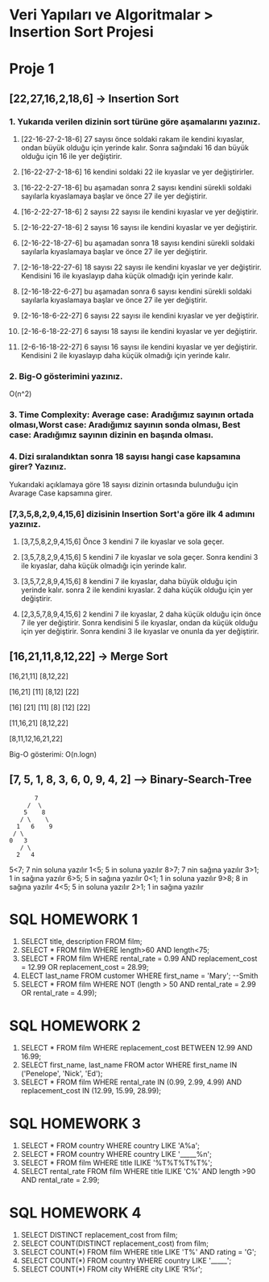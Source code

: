# Veri Yapıları ve Algoritmalar > Insertion Sort Projesi

# Proje 1

## [22,27,16,2,18,6] -> Insertion Sort

### 1. Yukarıda verilen dizinin sort türüne göre aşamalarını yazınız.
1. [22-16-27-2-18-6] 27 sayısı önce soldaki rakam ile kendini kıyaslar, ondan büyük olduğu için yerinde kalır. Sonra sağındaki 16 dan büyük olduğu için 16 ile yer değiştirir.

2. [16-22-27-2-18-6] 16 kendini soldaki 22 ile kıyaslar ve yer değiştirirler.

3. [16-22-2-27-18-6] bu aşamadan sonra 2 sayısı kendini sürekli soldaki sayılarla kıyaslamaya başlar ve önce 27 ile yer değiştirir.

4. [16-2-22-27-18-6] 2 sayısı 22 sayısı ile kendini kıyaslar ve yer değiştirir.

5. [2-16-22-27-18-6] 2 sayısı 16 sayısı ile kendini kıyaslar ve yer değiştirir.

6. [2-16-22-18-27-6] bu aşamadan sonra 18 sayısı kendini sürekli soldaki sayılarla kıyaslamaya başlar ve önce 27 ile yer değiştirir.

7. [2-16-18-22-27-6] 18 sayısı 22 sayısı ile kendini kıyaslar ve yer değiştirir. Kendisini 16 ile kıyaslayıp daha küçük olmadığı için yerinde kalır.

8. [2-16-18-22-6-27] bu aşamadan sonra 6 sayısı kendini sürekli soldaki sayılarla kıyaslamaya başlar ve önce 27 ile yer değiştirir.

9. [2-16-18-6-22-27] 6 sayısı 22 sayısı ile kendini kıyaslar ve yer değiştirir.

10. [2-16-6-18-22-27] 6 sayısı 18 sayısı ile kendini kıyaslar ve yer değiştirir.

11. [2-6-16-18-22-27] 6 sayısı 16 sayısı ile kendini kıyaslar ve yer değiştirir. Kendisini 2 ile kıyaslayıp daha küçük olmadığı için yerinde kalır.

### 2. Big-O gösterimini yazınız.

O(n^2)

### 3. Time Complexity: Average case: Aradığımız sayının ortada olması,Worst case: Aradığımız sayının sonda olması, Best case: Aradığımız sayının dizinin en başında olması.

### 4. Dizi sıralandıktan sonra 18 sayısı hangi case kapsamına girer? Yazınız.

Yukarıdaki açıklamaya göre 18 sayısı dizinin ortasında bulunduğu için Avarage Case kapsamına girer.

### [7,3,5,8,2,9,4,15,6] dizisinin Insertion Sort'a göre ilk 4 adımını yazınız.

1. [3,7,5,8,2,9,4,15,6] Önce 3 kendini 7 ile kıyaslar ve sola geçer.

2. [3,5,7,8,2,9,4,15,6] 5 kendini 7 ile kıyaslar ve sola geçer. Sonra kendini 3 ile kıyaslar, daha küçük olmadığı için yerinde kalır.

3. [3,5,7,2,8,9,4,15,6] 8 kendini 7 ile kıyaslar, daha büyük olduğu için yerinde kalır. sonra 2 ile kendini kıyaslar. 2 daha küçük olduğu için yer değiştirir.

4. [2,3,5,7,8,9,4,15,6] 2 kendini 7 ile kıyaslar, 2 daha küçük olduğu için önce 7 ile yer değiştirir. Sonra kendisini 5 ile kıyaslar, ondan da küçük olduğu için yer değiştirir. Sonra kendini 3 ile kıyaslar ve onunla da yer değiştirir.


## [16,21,11,8,12,22] -> Merge Sort


[16,21,11] [8,12,22]

[16,21] [11] [8,12] [22]

[16] [21] [11] [8] [12] [22]

[11,16,21] [8,12,22]

[8,11,12,16,21,22]

Big-O gösterimi: O(n.logn)

## [7, 5, 1, 8, 3, 6, 0, 9, 4, 2] --> Binary-Search-Tree

           7
         /  \
        5    8
       / \    \
      1   6    9
     / \
    0   3
       / \
      2   4 
      

5<7;  7 nin soluna yazılır
1<5; 5 in soluna yazılır
8>7; 7 nin sağına yazılır
3>1; 1 in sağına yazılır
6>5; 5 in sağına yazılır
0<1; 1 in soluna yazılır
9>8; 8 in sağına yazılır
4<5; 5 in soluna yazılır
2>1; 1 in sağına yazılır

# SQL HOMEWORK 1
1. SELECT title, description FROM film;
2. SELECT * FROM film WHERE length>60 AND length<75;
3. SELECT * FROM film WHERE rental_rate = 0.99 AND replacement_cost = 12.99 OR replacement_cost = 28.99;
4. ELECT last_name FROM customer WHERE first_name = 'Mary'; --Smith
5. SELECT * FROM film WHERE NOT (length > 50 AND rental_rate = 2.99 OR rental_rate = 4.99);

# SQL HOMEWORK 2
1. SELECT * FROM film WHERE replacement_cost BETWEEN 12.99 AND 16.99;
2. SELECT first_name, last_name FROM actor WHERE first_name IN ('Penelope', 'Nick', 'Ed');
3. SELECT * FROM film WHERE rental_rate IN (0.99, 2.99, 4.99) AND replacement_cost IN (12.99, 15.99, 28.99);

# SQL HOMEWORK 3
1. SELECT * FROM country WHERE country LIKE 'A%a';
2. SELECT * FROM country WHERE country LIKE '_____%n';
3. SELECT * FROM film WHERE title ILIKE '%T%T%T%T%';
4. SELECT rental_rate FROM film WHERE title ILIKE 'C%' AND length >90 AND rental_rate = 2.99;

# SQL HOMEWORK 4
1. SELECT DISTINCT replacement_cost from film;
2. SELECT COUNT(DISTINCT replacement_cost) from film;
3. SELECT COUNT(*) FROM film WHERE title LIKE 'T%' AND rating = 'G';
4. SELECT COUNT(*) FROM country WHERE country LIKE '_____';
5. SELECT COUNT(*) FROM city WHERE city LIKE 'R%r';
